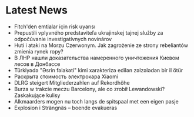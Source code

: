 # Latest News
-  Fitch'den emtialar için risk uyarısı
-  Prepustili vplyvného predstaviteľa ukrajinskej tajnej služby za odpočúvanie investigatívnych novinárov
-  Huti i ataki na Morzu Czerwonym. Jak zagrożenie ze strony rebeliantów zmienia rynek ropy?
-  В ЛНР нашли доказательства намеренного уничтожения Киевом лесов в Донбассе
-  Türkiyədə "Əsrin fəlakəti" kimi xarakterizə edilən zəlzələdən bir il ötür
-  Раскрыта стоимость электрокара Xiaomi
-  DLRG steigert Mitgliederzahlen auf Rekordhöhe
-  Burza w trakcie meczu Barcelony, ale co zrobił Lewandowski? Zaskakujące kulisy
-  Alkmaarders mogen nu toch langs de spitspaal met een eigen pasje
-  Explosion i Strängnäs – boende evakueras
